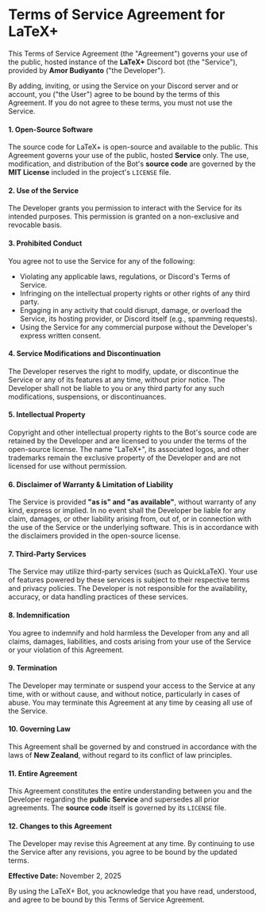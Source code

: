 # Terms of Service Agreement for LaTeX+

This Terms of Service Agreement (the "Agreement") governs your use of the
public, hosted instance of the **LaTeX+** Discord bot (the "Service"), provided
by **Amor Budiyanto** ("the Developer").

By adding, inviting, or using the Service on your Discord server and or account,
you ("the User") agree to be bound by the terms of this Agreement. If you do not
agree to these terms, you must not use the Service.

#### 1. Open-Source Software

The source code for LaTeX+ is open-source and available to the public. This
Agreement governs your use of the public, hosted **Service** only. The use,
modification, and distribution of the Bot's **source code** are governed by the
**MIT License** included in the project's `LICENSE` file.

#### 2. Use of the Service

The Developer grants you permission to interact with the Service for its
intended purposes. This permission is granted on a non-exclusive and revocable
basis.

#### 3. Prohibited Conduct

You agree not to use the Service for any of the following:

- Violating any applicable laws, regulations, or Discord's Terms of Service.
- Infringing on the intellectual property rights or other rights of any third
  party.
- Engaging in any activity that could disrupt, damage, or overload the Service,
  its hosting provider, or Discord itself (e.g., spamming requests).
- Using the Service for any commercial purpose without the Developer's express
  written consent.

#### 4. Service Modifications and Discontinuation

The Developer reserves the right to modify, update, or discontinue the Service
or any of its features at any time, without prior notice. The Developer shall
not be liable to you or any third party for any such modifications, suspensions,
or discontinuances.

#### 5. Intellectual Property

Copyright and other intellectual property rights to the Bot's source code are
retained by the Developer and are licensed to you under the terms of the
open-source license. The name "LaTeX+", its associated logos, and other
trademarks remain the exclusive property of the Developer and are not licensed
for use without permission.

#### 6. Disclaimer of Warranty & Limitation of Liability

The Service is provided **"as is" and "as available"**, without warranty of any
kind, express or implied. In no event shall the Developer be liable for any
claim, damages, or other liability arising from, out of, or in connection with
the use of the Service or the underlying software. This is in accordance with
the disclaimers provided in the open-source license.

#### 7. Third-Party Services

The Service may utilize third-party services (such as QuickLaTeX). Your use of
features powered by these services is subject to their respective terms and
privacy policies. The Developer is not responsible for the availability,
accuracy, or data handling practices of these services.

#### 8. Indemnification

You agree to indemnify and hold harmless the Developer from any and all claims,
damages, liabilities, and costs arising from your use of the Service or your
violation of this Agreement.

#### 9. Termination

The Developer may terminate or suspend your access to the Service at any time,
with or without cause, and without notice, particularly in cases of abuse. You
may terminate this Agreement at any time by ceasing all use of the Service.

#### 10. Governing Law

This Agreement shall be governed by and construed in accordance with the laws of
**New Zealand**, without regard to its conflict of law principles.

#### 11. Entire Agreement

This Agreement constitutes the entire understanding between you and the
Developer regarding the **public Service** and supersedes all prior agreements.
The **source code** itself is governed by its `LICENSE` file.

#### 12. Changes to this Agreement

The Developer may revise this Agreement at any time. By continuing to use the
Service after any revisions, you agree to be bound by the updated terms.

**Effective Date:** November 2, 2025

By using the LaTeX+ Bot, you acknowledge that you have read, understood, and
agree to be bound by this Terms of Service Agreement.
